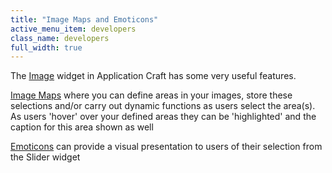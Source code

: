 ```yaml
---
title: "Image Maps and Emoticons"
active_menu_item: developers
class_name: developers
full_width: true
---
```



The [Image](../../../widget-properties-events/common/image.htm) widget in Application Craft has some very useful features.

[Image Maps](image-maps.htm) where you can define areas in your images, store these selections and/or carry out dynamic functions as users select the area(s). As users 'hover' over your defined areas they can be 'highlighted' and the caption for this area shown as well

[Emoticons](emoticons.htm) can provide a visual presentation to users of their selection from the Slider widget

